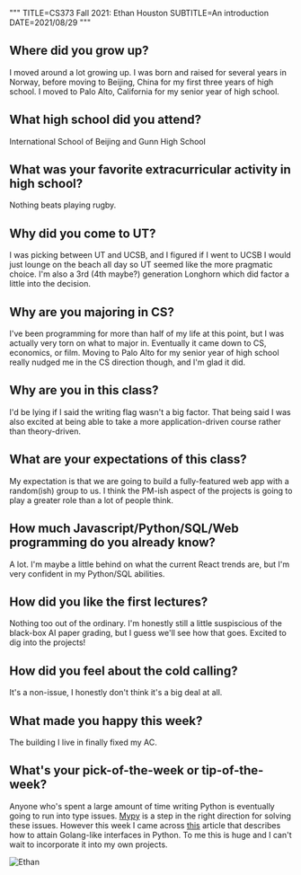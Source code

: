 """
TITLE=CS373 Fall 2021: Ethan Houston
SUBTITLE=An introduction
DATE=2021/08/29
"""

## Where did you grow up?
I moved around a lot growing up. I was born and raised for several years in Norway, before moving to Beijing, China for my first three years of high school. I moved to Palo Alto, California for my senior year of high school.
## What high school did you attend?
International School of Beijing and Gunn High School
## What was your favorite extracurricular activity in high school?
Nothing beats playing rugby.
## Why did you come to UT?
I was picking between UT and UCSB, and I figured if I went to UCSB I would just lounge on the beach all day so UT seemed like the more pragmatic choice. I'm also a 3rd (4th maybe?) generation Longhorn which did factor a little into the decision.
## Why are you majoring in CS?
I've been programming for more than half of my life at this point, but I was actually very torn on what to major in. Eventually it came down to CS, economics, or film. Moving to Palo Alto for my senior year of high school really nudged me in the CS direction though, and I'm glad it did.
## Why are you in this class?
I'd be lying if I said the writing flag wasn't a big factor. That being said I was also excited at being able to take a more application-driven course rather than theory-driven.
## What are your expectations of this class?
My expectation is that we are going to build a fully-featured web app with a random(ish) group to us. I think the PM-ish aspect of the projects is going to play a greater role than a lot of people think.
## How much Javascript/Python/SQL/Web programming do you already know?
A lot. I'm maybe a little behind on what the current React trends are, but I'm very confident in my Python/SQL abilities. 
## How did you like the first lectures?
Nothing too out of the ordinary. I'm honestly still a little suspiscious of the black-box AI paper grading, but I guess we'll see how that goes. Excited to dig into the projects!
## How did you feel about the cold calling?
It's a non-issue, I honestly don't think it's a big deal at all.
## What made you happy this week?
The building I live in finally fixed my AC.
## What's your pick-of-the-week or tip-of-the-week?
Anyone who's spent a large amount of time writing Python is eventually going to run into type issues. [Mypy](http://mypy-lang.org) is a step in the right direction for solving these issues. However this week I came across [this](https://andrewbrookins.com/technology/building-implicit-interfaces-in-python-with-protocol-classes/) article that describes how to attain Golang-like interfaces in Python. To me this is huge and I can't wait to incorporate it into my own projects.


![Ethan](../../../img/sarosa_small.jpg)
